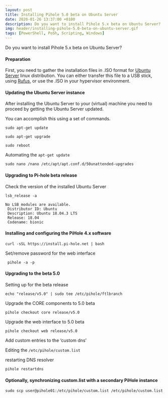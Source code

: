 ```yaml
---
layout: post
title: Installing Pihole 5.0 beta on Ubuntu Server
date: 2020-01-26 13:37:00 +0100
description: Do you want to install Pihole 5.x beta on Ubuntu Server?
img: header/installing-pihole-5.0-beta-on-ubuntu-server.gif
tags: [PowerShell, PoSh, Scripting, Windows]
---
```

Do you want to install Pihole 5.x beta on Ubuntu Server?

#### Preparation

First, you need to gather the installation files in .ISO format for [Ubuntu Server](https://ubuntu.com/download/server) linux distribution. You can either transfer this file to a USB stick, using [Rufus](https://rufus.ie/), or use the .ISO in your hypervisor environment.

#### Updating the Ubuntu Server instance

After installing the Ubuntu Server to your (virtual) machine you need to proceed by getting the Ubuntu Server updated.

You can accomplish this using a set of commands.

```sudo apt-get update```

```sudo apt-get upgrade```

```sudo reboot```

Automating the ```apt-get update```

```sudo nano /nano /etc/apt/apt.conf.d/50unattended-upgrades```

#### Upgrading to Pi-hole beta release

Check the version of the installed Ubuntu Server


```lsb_release -a```

```
No LSB modules are available.
 Distributor ID: Ubuntu
 Description: Ubuntu 18.04.3 LTS
 Release: 18.04
 Codename: bionic
```

#### Installing and configuring the PiHole 4.x software

```curl -sSL https://install.pi-hole.net | bash```

Set/remove password for the web interface

``` pihole -a -p```

#### Upgrading to the beta 5.0

Setting up for the beta release

```echo "release/v5.0" | sudo tee /etc/pihole/ftlbranch```

Upgrade the CORE components to 5.0 beta

```pihole checkout core release/v5.0```

Upgrade the web interface to 5.0 beta

```pihole checkout web release/v5.0```

Add custom entries to the ‘custom dns’

Editing the ```/etc/pihole/custom.list```

restarting DNS resolver 

```pihole restartdns```

#### Optionally, synchronizing custom.list with a secondary PiHole instance

```sudo scp user@pihole01:/etc/pihole/custom.list /etc/pihole/custom.list```

